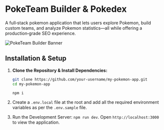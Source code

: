 # PokeTeam Builder & Pokedex

A full‑stack pokemon application that lets users explore Pokemon, build custom teams, and analyze Pokemon statistics—all while offering a production‑grade SEO experience.

![PokeTeam Builder Banner](https://your-domain.com/og-image.jpg)

## Installation & Setup

1. **Clone the Repository & Install Dependencies:**

   ```bash
   git clone https://github.com/your-username/my-pokemon-app.git
   cd my-pokemon-app

   npm i
   ```

2. Create a `.env.local` file at the root and add all the required environment variables as per the `.env.sample` file.

3. Run the Development Server: `npm run dev`. Open `http://localhost:3000` to view the application.

